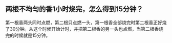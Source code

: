 ## 两根不均匀的香1小时烧完，怎么得到15分钟？

第一根香两头同时点燃，第二根只点燃一头，第一根香全部烧完时第二根香正好烧了30分钟。从这个时候开始计时，并把第二根香的另一头也点燃，当第二根香烧完的时候就是15分钟。